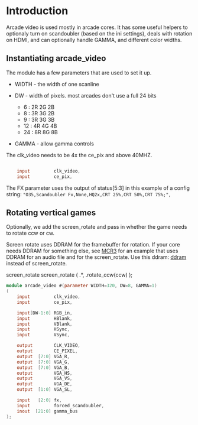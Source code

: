 
# Introduction

Arcade video is used mostly in arcade cores. It has some useful helpers to optionaly turn on scandoubler (based on the ini settings), deals with rotation on HDMI, and can optionally handle GAMMA, and different color widths.

## Instantiating arcade_video

The module has a few parameters that are used to set it up.

* WIDTH - the width of one scanline
* DW - width of pixels. most arcades don't use a full 24 bits
   *  6 : 2R 2G 2B
   *  8 : 3R 3G 2B
   *  9 : 3R 3G 3B
   * 12 : 4R 4G 4B
   * 24 : 8R 8G 8B

* GAMMA - allow gamma controls

The clk_video needs to be 4x the ce_pix and above 40MHZ.

```verilog

	input         clk_video,
	input         ce_pix,
```

The FX parameter uses the output of status[5:3] in this example of a config string: `"O35,Scandoubler Fx,None,HQ2x,CRT 25%,CRT 50%,CRT 75%;",`

## Rotating vertical games 

Optionally, we add the screen_rotate and pass in whether the game needs to rotate ccw or cw.

Screen rotate uses DDRAM for the framebuffer for rotation. If your core needs DDRAM for something else, see [MCR3](https://github.com/MiSTer-devel/Arcade-MCR3_MiSTer) for an example that uses DDRAM for an audio file and for the screen_rotate. Use this ddram: 
[ddram](https://github.com/MiSTer-devel/Arcade-MCR3_MiSTer/blob/master/rtl/ddram.sv) instead of screen_rotate.

screen_rotate screen_rotate
(
		  .*,
		  .rotate_ccw(ccw)
);


```verilog
module arcade_video #(parameter WIDTH=320, DW=8, GAMMA=1)
(
	input         clk_video,
	input         ce_pix,

	input[DW-1:0] RGB_in,
	input         HBlank,
	input         VBlank,
	input         HSync,
	input         VSync,

	output        CLK_VIDEO,
	output        CE_PIXEL,
	output  [7:0] VGA_R,
	output  [7:0] VGA_G,
	output  [7:0] VGA_B,
	output        VGA_HS,
	output        VGA_VS,
	output        VGA_DE,
	output  [1:0] VGA_SL,

	input   [2:0] fx,
	input         forced_scandoubler,
	inout  [21:0] gamma_bus
);

```